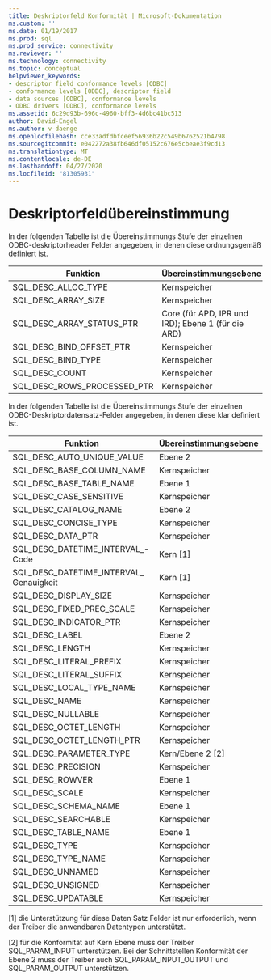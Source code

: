 ```yaml
---
title: Deskriptorfeld Konformität | Microsoft-Dokumentation
ms.custom: ''
ms.date: 01/19/2017
ms.prod: sql
ms.prod_service: connectivity
ms.reviewer: ''
ms.technology: connectivity
ms.topic: conceptual
helpviewer_keywords:
- descriptor field conformance levels [ODBC]
- conformance levels [ODBC], descriptor field
- data sources [ODBC], conformance levels
- ODBC drivers [ODBC], conformance levels
ms.assetid: 6c29d93b-696c-4960-bff3-4d6bc41bc513
author: David-Engel
ms.author: v-daenge
ms.openlocfilehash: cce33adfdbfceef56936b22c549b6762521b4798
ms.sourcegitcommit: e042272a38fb646df05152c676e5cbeae3f9cd13
ms.translationtype: MT
ms.contentlocale: de-DE
ms.lasthandoff: 04/27/2020
ms.locfileid: "81305931"
---
```

# <a name="descriptor-field-conformance"></a>Deskriptorfeldübereinstimmung
In der folgenden Tabelle ist die Übereinstimmungs Stufe der einzelnen ODBC-deskriptorheader Felder angegeben, in denen diese ordnungsgemäß definiert ist.  
  
|Funktion|Übereinstimmungsebene|  
|--------------|-----------------------|  
|SQL_DESC_ALLOC_TYPE|Kernspeicher|  
|SQL_DESC_ARRAY_SIZE|Kernspeicher|  
|SQL_DESC_ARRAY_STATUS_PTR|Core (für APD, IPR und IRD); Ebene 1 (für die ARD)|  
|SQL_DESC_BIND_OFFSET_PTR|Kernspeicher|  
|SQL_DESC_BIND_TYPE|Kernspeicher|  
|SQL_DESC_COUNT|Kernspeicher|  
|SQL_DESC_ROWS_PROCESSED_PTR|Kernspeicher|  
  
 In der folgenden Tabelle ist die Übereinstimmungs Stufe der einzelnen ODBC-Deskriptordatensatz-Felder angegeben, in denen diese klar definiert ist.  
  
|Funktion|Übereinstimmungsebene|  
|--------------|-----------------------|  
|SQL_DESC_AUTO_UNIQUE_VALUE|Ebene 2|  
|SQL_DESC_BASE_COLUMN_NAME|Kernspeicher|  
|SQL_DESC_BASE_TABLE_NAME|Ebene 1|  
|SQL_DESC_CASE_SENSITIVE|Kernspeicher|  
|SQL_DESC_CATALOG_NAME|Ebene 2|  
|SQL_DESC_CONCISE_TYPE|Kernspeicher|  
|SQL_DESC_DATA_PTR|Kernspeicher|  
|SQL_DESC_DATETIME_INTERVAL_-Code|Kern [1]|  
|SQL_DESC_DATETIME_INTERVAL_ Genauigkeit|Kern [1]|  
|SQL_DESC_DISPLAY_SIZE|Kernspeicher|  
|SQL_DESC_FIXED_PREC_SCALE|Kernspeicher|  
|SQL_DESC_INDICATOR_PTR|Kernspeicher|  
|SQL_DESC_LABEL|Ebene 2|  
|SQL_DESC_LENGTH|Kernspeicher|  
|SQL_DESC_LITERAL_PREFIX|Kernspeicher|  
|SQL_DESC_LITERAL_SUFFIX|Kernspeicher|  
|SQL_DESC_LOCAL_TYPE_NAME|Kernspeicher|  
|SQL_DESC_NAME|Kernspeicher|  
|SQL_DESC_NULLABLE|Kernspeicher|  
|SQL_DESC_OCTET_LENGTH|Kernspeicher|  
|SQL_DESC_OCTET_LENGTH_PTR|Kernspeicher|  
|SQL_DESC_PARAMETER_TYPE|Kern/Ebene 2 [2]|  
|SQL_DESC_PRECISION|Kernspeicher|  
|SQL_DESC_ROWVER|Ebene 1|  
|SQL_DESC_SCALE|Kernspeicher|  
|SQL_DESC_SCHEMA_NAME|Ebene 1|  
|SQL_DESC_SEARCHABLE|Kernspeicher|  
|SQL_DESC_TABLE_NAME|Ebene 1|  
|SQL_DESC_TYPE|Kernspeicher|  
|SQL_DESC_TYPE_NAME|Kernspeicher|  
|SQL_DESC_UNNAMED|Kernspeicher|  
|SQL_DESC_UNSIGNED|Kernspeicher|  
|SQL_DESC_UPDATABLE|Kernspeicher|  
  
 [1] die Unterstützung für diese Daten Satz Felder ist nur erforderlich, wenn der Treiber die anwendbaren Datentypen unterstützt.  
  
 [2] für die Konformität auf Kern Ebene muss der Treiber SQL_PARAM_INPUT unterstützen. Bei der Schnittstellen Konformität der Ebene 2 muss der Treiber auch SQL_PARAM_INPUT_OUTPUT und SQL_PARAM_OUTPUT unterstützen.
